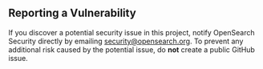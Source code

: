 ## Reporting a Vulnerability

If you discover a potential security issue in this project, notify OpenSearch Security directly by emailing security@opensearch.org. To prevent any additional risk caused by the potential issue, do **not** create a public GitHub issue.
